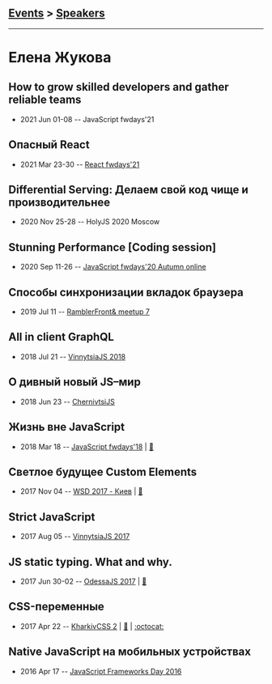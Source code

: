 ## [Events](../README.md) > [Speakers](../speakers.md)
---

# Елена Жукова

## How to grow skilled developers and gather reliable teams
- 2021 Jun 01-08 -- JavaScript fwdays&#39;21    
## Опасный React
- 2021 Mar 23-30 -- [React fwdays&#39;21](https://youtu.be/ze4Qve1azA0)    
## Differential Serving: Делаем свой код чище и производительнее
- 2020 Nov 25-28 -- HolyJS 2020 Moscow    
## Stunning Performance [Coding session]
- 2020 Sep 11-26 -- [JavaScript fwdays&#39;20 Autumn online](https://youtu.be/Re0KjmkbSxo)    
## Способы синхронизации вкладок браузера
- 2019 Jul 11 -- [RamblerFront&amp; meetup 7](https://www.youtube.com/watch?v=ufdPSWiZcmQ)    
## All in client GraphQL
- 2018 Jul 21 -- [VinnytsiaJS 2018](https://youtu.be/_-NJVzZ9b6g)    
## О дивный новый JS–мир
- 2018 Jun 23 -- [ChernivtsiJS](https://youtu.be/uNKuJANi4RU)    
## Жизнь вне JavaScript
- 2018 Mar 18 -- [JavaScript fwdays&#39;18](https://youtu.be/gMWNlv6muNY)  | [:notebook:](https://www.slideshare.net/fwdays/javascript-91459939)  
## Светлое будущее Custom Elements
- 2017 Nov 04 -- [WSD 2017 - Киев](https://www.youtube.com/watch?v=SX3qGBZ6UpM)  | [:notebook:](https://wsd.events/2017/11/04/pres/custom-elements.pdf)  
## Strict JavaScript
- 2017 Aug 05 -- [VinnytsiaJS 2017](https://www.youtube.com/watch?v=XJiRqW2Gf6o)    
## JS static typing. What and why.
- 2017 Jun 30-02 -- [OdessaJS 2017](https://youtu.be/nkgbeb_ONCk)  | [:notebook:](https://www.slideshare.net/OdessaJSConf/helen-zhukova-js-static-typing-what-and-why)  
## CSS-переменные
- 2017 Apr 22 -- [KharkivCSS 2](https://www.youtube.com/watch?v=D2o-k0eEDHs)  | [:notebook:](https://github.com/webcamp-ua/kharkiv-css/blob/master/CSS%20Variables.pdf) | [:octocat:](https://github.com/webcamp-ua/kharkiv-css) 
## Native JavaScript на мобильных устройствах
- 2016 Apr 17 -- [JavaScript Frameworks Day 2016](https://frameworksdays.com/event/js-frameworks-day-2016/review/native-js-on-mobile)    

